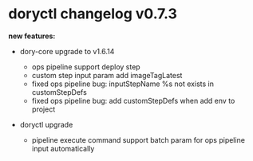 # doryctl changelog v0.7.3

**new features:**

- dory-core upgrade to v1.6.14
    - ops pipeline support deploy step
    - custom step input param add imageTagLatest
    - fixed ops pipeline bug: inputStepName %s not exists in customStepDefs
    - fixed ops pipeline bug: add customStepDefs when add env to project

- doryctl upgrade
    - pipeline execute command support batch param for ops pipeline input automatically
